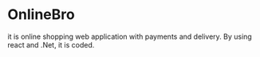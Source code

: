 # OnlineBro
it is online shopping web application with payments and delivery. By using react and .Net, it is coded.
